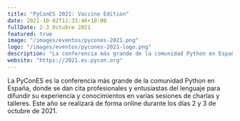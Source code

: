 ```yaml
---
title: "PyConES 2021: Vaccine Edition"
date: 2021-10-02T12:33:46+10:00
fullDate: 2-3 Octubre 2021
featured: true
image: "/images/eventos/pycones-2021.png"
logo: "/images/eventos/pycones-2021-logo.png"
description: "La conferencia más grande de la comunidad Python en España, donde se dan cita profesionales y entusiastas del lenguaje para difundir su experiencia y conocimientos."
website: "https://2021.es.pycon.org"
---
```


La PyConES es la conferencia más grande de la comunidad Python en España, donde se dan cita profesionales y entusiastas del lenguaje para difundir su experiencia y conocimientos en varias sesiones de charlas y talleres. Este año se realizará de forma online durante los días 2 y 3 de octubre de 2021. 